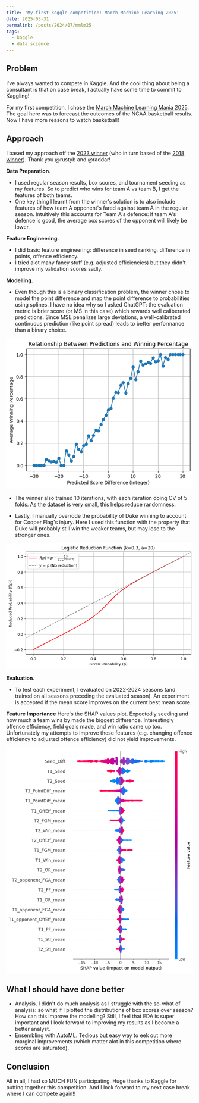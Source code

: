 ```yaml
---
title: 'My first kaggle competition: March Machine Learning 2025'
date: 2025-03-31
permalink: /posts/2024/07/mmlm25
tags:
  - kaggle
  - data science
---
```

## Problem
I've always wanted to compete in Kaggle. And the cool thing about being a consultant is that on case break, I actually have some time to commit to Kaggling!

For my first competition, I chose the [March Machine Learning Mania 2025](https://www.kaggle.com/competitions/march-machine-learning-mania-2025/overview). The goal here was to forecast the outcomes of the NCAA basketball results. Now I have more reasons to watch basketball!

## Approach
I based my approach off the [2023 winner](https://www.kaggle.com/competitions/march-machine-learning-mania-2023/discussion/399553) (who in turn based of the [2018 winner](https://github.com/fakyras/ncaa_women_2018/blob/master/win_ncaa.R)). Thank you @rustyb and @raddar! 

**Data Preparation**. 
- I used regular season results, box scores, and tournament seeding as my features. So to predict who wins for team A vs team B, I get the features of both teams. 
- One key thing I learnt from the winner's solution is to also include features of how team A opponent's fared against team A in the regular season. Intuitively this accounts for Team A's defence: if team A's defence is good, the average box scores of the opponent will likely be lower. 

**Feature Engineering**. 
- I did basic feature engineering: difference in seed ranking, difference in points, offence efficiency. 
- I tried alot many fancy stuff (e.g. adjusted efficiencies) but they didn't improve my validation scores sadly.

**Modelling**. 
- Even though this is a binary classification problem, the winner chose to model the point difference and map the point difference to probabilities using splines. I have no idea why so I asked ChatGPT: the evaluation metric is brier score (or MS in this case) which rewards well caliberated predictions. Since MSE penalizes large deviations, a well-calibrated continuous prediction (like point spread) leads to better performance than a binary choice. 

![Predictions vs Win Pct](/images/2025-03-18-mmlm25/pred-vs-win.png)

- The winner also trained 10 iterations, with each iteration doing CV of 5 folds. As the dataset is very small, this helps reduce randomness.

- Lastly, I manually overrode the probability of Duke winning to account for Cooper Flag's injury. Here I used this function with the property that Duke will probably still win the weaker teams, but may lose to the stronger ones.

![Predictions vs Win Pct](/images/2025-03-18-mmlm25/reduce_prob.png)

**Evaluation**.
- To test each experiment, I evaluated on 2022-2024 seasons (and trained on all seasons preceding the evaluated season). An experiment is accepted if the mean score improves on the current best mean score.

**Feature Importance**
Here's the SHAP values plot. Expectedly seeding and how much a team wins by made the biggest difference. Interestingly offence efficiency, field goals made, and win ratio came up too. Unfortunately my attempts to improve these features (e.g. changing offence efficiency to adjusted offence efficiency) did not yield improvements.

![SHAP values](/images/2025-03-18-mmlm25/shap_values.png)


## What I should have done better
- Analysis. I didn't do much analysis as I struggle with the so-what of analysis: so what if I plotted the distributions of box scores over season? How can this improve the modelling? Still, I feel that EDA is super important and I look forward to improving my results as I become a better analyst.
- Ensembling with AutoML. Tedious but easy way to eek out more marginal improvements (which matter alot in this competition where scores are saturated).

## Conclusion
All in all, I had so MUCH FUN participating. Huge thanks to Kaggle for putting together this competition. And I look forward to my next case break where I can compete again!!
